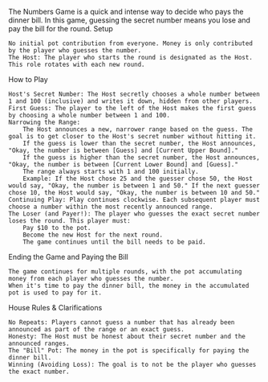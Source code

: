 The Numbers Game is a quick and intense way to decide who pays the dinner bill. In this game, guessing the secret number means you lose and pay the bill for the round.
Setup

    No initial pot contribution from everyone. Money is only contributed by the player who guesses the number.
    The Host: The player who starts the round is designated as the Host. This role rotates with each new round.

How to Play

    Host's Secret Number: The Host secretly chooses a whole number between 1 and 100 (inclusive) and writes it down, hidden from other players.
    First Guess: The player to the left of the Host makes the first guess by choosing a whole number between 1 and 100.
    Narrowing the Range:
        The Host announces a new, narrower range based on the guess. The goal is to get closer to the Host's secret number without hitting it.
        If the guess is lower than the secret number, the Host announces, "Okay, the number is between [Guess] and [Current Upper Bound]."
        If the guess is higher than the secret number, the Host announces, "Okay, the number is between [Current Lower Bound] and [Guess]."
        The range always starts with 1 and 100 initially.
        Example: If the Host chose 25 and the guesser chose 50, the Host would say, "Okay, the number is between 1 and 50." If the next guesser chose 10, the Host would say, "Okay, the number is between 10 and 50."
    Continuing Play: Play continues clockwise. Each subsequent player must choose a number within the most recently announced range.
    The Loser (and Payer!): The player who guesses the exact secret number loses the round. This player must:
        Pay $10 to the pot.
        Become the new Host for the next round.
        The game continues until the bill needs to be paid.

Ending the Game and Paying the Bill

    The game continues for multiple rounds, with the pot accumulating money from each player who guesses the number.
    When it's time to pay the dinner bill, the money in the accumulated pot is used to pay for it.

House Rules & Clarifications

    No Repeats: Players cannot guess a number that has already been announced as part of the range or an exact guess.
    Honesty: The Host must be honest about their secret number and the announced ranges.
    The "Bill" Pot: The money in the pot is specifically for paying the dinner bill.
    Winning (Avoiding Loss): The goal is to not be the player who guesses the exact number.